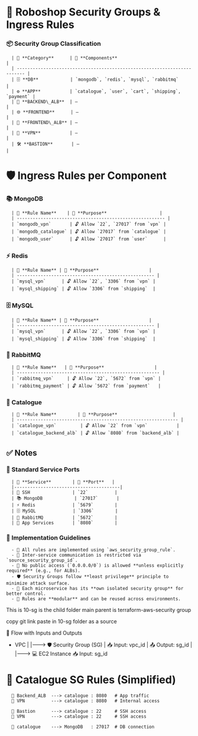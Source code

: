 # 🔐 Roboshop Security Groups & Ingress Rules

### 📦 Security Group Classification

      | 🔖 **Category**      | 🧩 **Components**                                  |
      | ------------------------------------------------------------------------- |
      | 🗄️ **DB**            | `mongodb`, `redis`, `mysql`, `rabbitmq`            |
      | ⚙️ **APP**           | `catalogue`, `user`, `cart`, `shipping`, `payment` |
      | 🎯 **BACKEND\_ALB**  | —                                                  |
      | 🌐 **FRONTEND**      | —                                                  |
      | 🎯 **FRONTEND\_ALB** | —                                                  |
      | 🔐 **VPN**           | —                                                  |
      | 🛠️ **BASTION**       | —                                                  |

# 🛡️ Ingress Rules per Component

### 📚 MongoDB

      | 🔑 **Rule Name**    | 🎯 **Purpose**                    |
      | -------------------------------------------------------- |
      | `mongodb_vpn`       | 🔓 Allow `22`, `27017` from `vpn` |
      | `mongodb_catalogue` | 🔓 Allow `27017` from `catalogue` |
      | `mongodb_user`      | 🔓 Allow `27017` from `user`      |

### ⚡ Redis

      | 🔑 **Rule Name** | 🎯 **Purpose**                   |
      | ---------------------------------------------------- |
      | `mysql_vpn`      | 🔓 Allow `22`, `3306` from `vpn` |
      | `mysql_shipping` | 🔓 Allow `3306` from `shipping`  |

### 🗄️ MySQL

      | 🔑 **Rule Name** | 🎯 **Purpose**                   |
      | ---------------------------------------------------- |
      | `mysql_vpn`      | 🔓 Allow `22`, `3306` from `vpn` |
      | `mysql_shipping` | 🔓 Allow `3306` from `shipping`  |

### 📨 RabbitMQ

      | 🔑 **Rule Name**   | 🎯 **Purpose**                   |
      | ------------------------------------------------------ |
      | `rabbitmq_vpn`     | 🔓 Allow `22`, `5672` from `vpn` |
      | `rabbitmq_payment` | 🔓 Allow `5672` from `payment`   |

### 🧩 Catalogue

      | 🔑 **Rule Name**        | 🎯 **Purpose**                     |
      | ------------------------------------------------------------- |
      | `catalogue_vpn`         | 🔓 Allow `22` from `vpn`           |
      | `catalogue_backend_alb` | 🔓 Allow `8080` from `backend_alb` |


## ✅ Notes

### 🔢 Standard Service Ports

      | 💠 **Service**        | 🔌 **Port**   |
      |----------------------------------------|
      | 🔐 SSH                | `22`          |
      | 📚 MongoDB            | `27017`       |
      | ⚡ Redis              | `5679`        |
      | 🗄️ MySQL              | `3306`        |
      | 📨 RabbitMQ           | `5672`        |
      | 🧩 App Services       | `8080`        |


### 📘 Implementation Guidelines

      - 🧱 All rules are implemented using `aws_security_group_rule`.
      - 🔁 Inter-service communication is restricted via `source_security_group_id`.
      - 🚫 No public access (`0.0.0.0/0`) is allowed **unless explicitly required** (e.g., for ALBs).
      - 🛡️ Security Groups follow **least privilege** principle to minimize attack surface.
      - 🧩 Each microservice has its **own isolated security group** for better control.
      - 🔄 Rules are **modular** and can be reused across environments.


This is 10-sg is the child folder
main parent is terraform-aws-security group

copy git link  paste in 10-sg folder as a source

🔁 Flow with Inputs and Outputs
   * VPC
    |
    |---> 🛡️ Security Group (SG)
    |         📥 Input: vpc_id
    |         📤 Output: sg_id
    |
    |---> 💻 EC2 Instance
              📥 Input: sg_id



# 🔐 Catalogue SG Rules (Simplified)

      📜 Backend_ALB  ---> catalogue : 8080   # App traffic
      📜 VPN          ---> catalogue : 8080   # Internal access

      📜 Bastion      ---> catalogue : 22     # SSH access
      📜 VPN          ---> catalogue : 22     # SSH access

      📜 catalogue    ---> MongoDB   : 27017  # DB connection